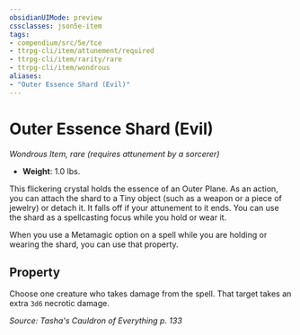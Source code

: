```yaml
---
obsidianUIMode: preview
cssclasses: json5e-item
tags:
- compendium/src/5e/tce
- ttrpg-cli/item/attunement/required
- ttrpg-cli/item/rarity/rare
- ttrpg-cli/item/wondrous
aliases: 
- "Outer Essence Shard (Evil)"
---
```

# Outer Essence Shard (Evil)
*Wondrous Item, rare (requires attunement by a sorcerer)*  

- **Weight**: 1.0 lbs.

This flickering crystal holds the essence of an Outer Plane. As an action, you can attach the shard to a Tiny object (such as a weapon or a piece of jewelry) or detach it. It falls off if your attunement to it ends. You can use the shard as a spellcasting focus while you hold or wear it.

When you use a Metamagic option on a spell while you are holding or wearing the shard, you can use that property.

## Property

Choose one creature who takes damage from the spell. That target takes an extra `3d6` necrotic damage.

*Source: Tasha's Cauldron of Everything p. 133*